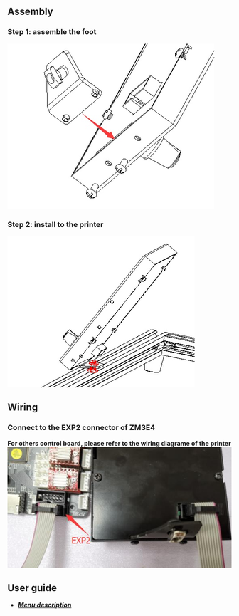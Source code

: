 ## Assembly
### Step 1: assemble the foot
![](assembly-1.jpg)
### Step 2: install to the printer
![](assembly-2.jpg)

## Wiring
### Connect to the EXP2 connector of ZM3E4
**For others control board, please refer to the wiring diagrame of the printer**
![](Wiring.jpg)

## User guide
- [***Menu description***](https://github.com/ZONESTAR3D/Upgrade-kit-guide/blob/main/TFT-LCD/LCD-DWIN/user_guide/LCD-DWIN%20MENU%20Description%20V1_2.pdf)



